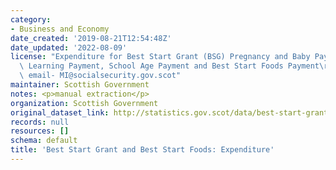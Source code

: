 ```yaml
---
category:
- Business and Economy
date_created: '2019-08-21T12:54:48Z'
date_updated: '2022-08-09'
license: "Expenditure for Best Start Grant (BSG) Pregnancy and Baby Payment, Early\
  \ Learning Payment, School Age Payment and Best Start Foods Payment\r\n\r\nContact\
  \ email- MI@socialsecurity.gov.scot"
maintainer: Scottish Government
notes: <p>manual extraction</p>
organization: Scottish Government
original_dataset_link: http://statistics.gov.scot/data/best-start-grant-expenditure
records: null
resources: []
schema: default
title: 'Best Start Grant and Best Start Foods: Expenditure'
---
```

